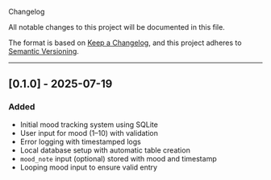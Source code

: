  Changelog

All notable changes to this project will be documented in this file.

The format is based on [Keep a Changelog](https://keepachangelog.com/en/1.1.0/),
and this project adheres to [Semantic Versioning](https://semver.org/spec/v2.0.0.html).

---

## [0.1.0] - 2025-07-19

### Added

- Initial mood tracking system using SQLite
- User input for mood (1–10) with validation
- Error logging with timestamped logs
- Local database setup with automatic table creation
- `mood_note` input (optional) stored with mood and timestamp
- Looping mood input to ensure valid entry